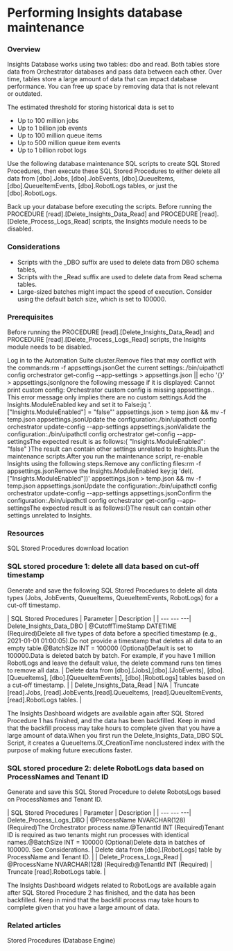 ﻿# Performing Insights database maintenance


### Overview

Insights Database works using two tables: dbo and read. Both tables store data from Orchestrator databases and pass data between each other. Over time, tables store a large amount of data that can impact database performance. You can free up space by removing data that is not relevant or outdated.

The estimated threshold for storing historical data is set to

* Up to 100 million jobs
* Up to 1 billion job events
* Up to 100 million queue items
* Up to 500 million queue item events
* Up to 1 billion robot logs

Use the following database maintenance SQL scripts to create SQL Stored Procedures, then execute these SQL Stored Procedures to either delete all data from [dbo].Jobs, [dbo].JobEvents, [dbo].QueueItems, [dbo].QueueItemEvents, [dbo].RobotLogs tables, or just the [dbo].RobotLogs.

Back up your database before
            executing the scripts. Before running the PROCEDURE
                [read].[Delete_Insights_Data_Read] and PROCEDURE
                [read].[Delete_Process_Logs_Read] scripts, the Insights module needs to be
            disabled.


### Considerations

* Scripts with the _DBO suffix are used to delete data from DBO schema tables,
* Scripts with the _Read suffix are used to delete data from Read schema tables.
* Large-sized batches might impact the speed of execution. Consider using the default batch size, which is set to 100000.


### Prerequisites

Before running the PROCEDURE [read].[Delete_Insights_Data_Read] and
        PROCEDURE [read].[Delete_Process_Logs_Read] scripts, the Insights module
      needs to be disabled.

Log in to the Automation Suite cluster.Remove files that may conflict with the commands:rm -f appsettings.jsonGet the current settings:./bin/uipathctl config orchestrator get-config --app-settings > appsettings.json || echo '{}' > appsettings.jsonIgnore the following message if it is displayed:
              Cannot print custom config: Orchestrator custom config is missing
              appsettings.. This error message only implies there are no custom
            settings.Add the Insights.ModuleEnabled key and set it to
            False:jq '.["Insights.ModuleEnabled"] = "false"' appsettings.json > temp.json && mv -f temp.json appsettings.jsonUpdate the configuration:./bin/uipathctl config orchestrator update-config --app-settings appsettings.jsonValidate the configuration:./bin/uipathctl config orchestrator get-config --app-settingsThe expected result is as follows:{
    "Insights.ModuleEnabled": "false"
}The result can contain other settings unrelated to Insights.Run the maintenance scripts.After you run the maintenance script, re-enable Insights using the following
          steps.Remove any conflicting files:rm -f appsettings.jsonRemove the Insights.ModuleEnabled key:jq 'del(.["Insights.ModuleEnabled"])' appsettings.json > temp.json && mv -f temp.json appsettings.jsonUpdate the configuration:./bin/uipathctl config orchestrator update-config --app-settings appsettings.jsonConfirm the configuration:./bin/uipathctl config orchestrator get-config --app-settingsThe expected result is as
          follows:{}The result can contain other
          settings unrelated to Insights.


### Resources

SQL Stored Procedures download location


### SQL stored procedure 1: delete all data based on cut-off timestamp

Generate and save the following SQL Stored Procedures to delete all data types (Jobs, JobEvents, QueueItems, QueueItemEvents, RobotLogs) for a cut-off timestamp.


| SQL Stored Procedures | Parameter | Description |
| --- --- ---| Delete_Insights_Data_DBO | @CutoffTimeStamp DATETIME (Required)Delete all five types of data before a specified timestamp (e.g., 2021-01-01 01:00:05).Do not provide a timestamp that deletes all data to an empty table.@BatchSize INT = 100000 (Optional)Default is set to 100000.Data is deleted batch by batch. For example, if you have 1 million RobotLogs and leave the default value, the delete command runs ten times to remove all data. | Delete data from [dbo].[Jobs],[dbo].[JobEvents], [dbo].[QueueItems], [dbo].[QueueItemEvents], [dbo].[RobotLogs] tables based on a cut-off timestamp. |
| Delete_Insights_Data_Read | N/A | Truncate [read].Jobs, [read].JobEvents,[read].QueueItems, [read].QueueItemEvents, [read].RobotLogs tables. |

The Insights Dashboard widgets are available again after SQL Stored Procedure 1 has finished, and the data has been backfilled. Keep in mind that the backfill process may take hours to complete given that you have a large amount of data.When you first run the Delete_Insights_Data_DBO SQL Script, it creates a QueueItems.IX_CreationTime nonclustered index with the purpose of making future executions faster.


### SQL stored procedure 2: delete RobotLogs data based on ProcessNames and Tenant ID

Generate and save this SQL Stored Procedure to delete RobotsLogs based on ProcessNames and Tenant ID.


| SQL Stored Procedures | Parameter | Description |
| --- --- ---| Delete_Process_Logs_DBO | @ProcessName NVARCHAR(128) (Required)The Orchestrator process name.@TenantId INT (Required)Tenant ID is required as two tenants might run processes with identical names.@BatchSize INT = 100000 (Optional)Delete data in batches of 100000. See Considerations. | Delete data from [dbo].[RobotLogs] table by ProcessName and Tenant ID. |
| Delete_Process_Logs_Read | @ProcessName NVARCHAR(128) (Required)@TenantId INT (Required) | Truncate [read].RobotLogs table. |

The Insights Dashboard widgets related to RobotLogs are available again after SQL Stored Procedure 2 has finished, and the data has been backfilled. Keep in mind that the backfill process may take hours to complete given that you have a large amount of data.


### Related articles

Stored Procedures (Database Engine)

